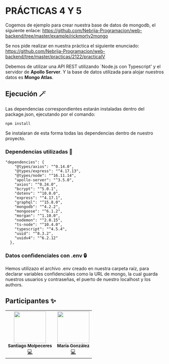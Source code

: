 # PRÁCTICAS 4 Y 5
Cogemos de ejemplo para crear nuestra base de datos de mongodb, el siguiente enlace: 
https://github.com/Nebrija-Programacion/web-backend/tree/master/example/rickmorty2mongo

Se nos pide realizar en nuestra práctica el siguiente enunciado: 
https://github.com/Nebrija-Programacion/web-backend/tree/master/practicas/2122/practicaIV

Debemos de utilizar una API REST utilizando `Node.js con Typescript' y el servidor de **Apollo Server**. Y la base de datos utilizada 
para alojar nuestros datos es **Mongo Atlas**.

## Ejecución  :magic_wand:
Las dependencias correspondientes estarán instaladas dentro del package.json, ejecutando por el comando:
```
npm install
```
Se instalaran de esta forma todas las dependencias dentro de nuestro proyecto.

### Dependencias utilizadas :bookmark_tabs:
```
"dependencies": {
    "@types/axios": "^0.14.0",
    "@types/express": "^4.17.13",
    "@types/node": "^16.11.14",
    "apollo-server": "^3.5.0",
    "axios": "^0.24.0",
    "bcrypt": "^5.0.1",
    "dotenv": "^10.0.0",
    "express": "^4.17.1",
    "graphql": "^15.8.0",
    "mongodb": "^4.2.2",
    "mongoose": "^6.1.2",
    "morgan": "^1.10.0",
    "nodemon": "^2.0.15",
    "ts-node": "^10.4.0",
    "typescript": "^4.5.4",
    "uuid": "^8.3.2",
    "uuidv4": "^6.2.12"
  },
```

### Datos confidenciales con .env :lock:
Hemos utilizazo el archivo .env creado en nuestra carpeta raíz, para declarar variables confidenciales como la URL de mongo, 
la cual guarda nuestros usuarios y contraseñas, el puerto de nuestro localhost y los authors.

## Participantes ✨

<!-- ALL-CONTRIBUTORS-LIST:START - Do not remove or modify this section -->
<!-- prettier-ignore-start -->
<!-- markdownlint-disable -->
<table>
  <tr>
    <td align="center"><a href="https://www.linkedin.com/in/santiago-molpeceres-d%C3%ADaz-ab9087211/"><img src="https://avatars.githubusercontent.com/u/54994511?v=4" width="100px;" alt=""/><br /><sub><b>Santiago Molpeceres</b></sub></a><br /><a href="https://github.com/smolpeceresd/Programacion_Internet" title="Code">💻</a></td>
    <td align="center"><a href="https://www.linkedin.com/in/mar%C3%ADa-gonz%C3%A1lez-herrero-56bb21177/"><img src="https://avatars.githubusercontent.com/u/43043718?v=4" width="100px;" alt=""/><br /><sub><b>María González</b></sub></a><br /><a href="https://github.com/mgh99/Programacion_sistemas_Internet" title="Code">💻</a></td>
  </tr>
</table>

<!-- markdownlint-restore -->
<!-- prettier-ignore-end -->

<!-- ALL-CONTRIBUTORS-LIST:END -->
